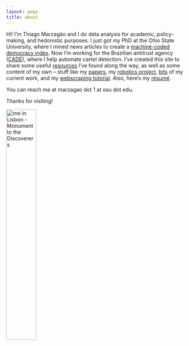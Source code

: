 ```yaml
---
layout: page
title: about
---
```


Hi! I’m Thiago Marzagão and I do data analysis for academic, policy-making, and hedonistic purposes. I just got my PhD at the Ohio State University, where I mined news articles to create a [machine-coded democracy index](http://ssrn.com/abstract=2412325). Now I’m working for the Brazilian antitrust agency ([CADE](http://cade.gov.br/)), where I help automate cartel detection. I’ve created this site to share some useful [resources](http://thiagomarzagao.com/resources/) I’ve found along the way, as well as some content of my own – stuff like my [papers](http://thiagomarzagao.com/papers/), my [robotics project](https://github.com/thiagomarzagao/ev3py), [bits](http://thiagomarzagao.com/2015/01/20/classifying-goods-and-services/) of my current work, and my [webscraping tutorial](http://thiagomarzagao.com/2013/11/12/webscraping-with-selenium-part-1/). Also, here’s my [résumé](https://s3.amazonaws.com/thiagomarzagao/resume_ThiagoMarzaga%CC%83o.pdf).

You can reach me at marzagao dot 1 at osu dot edu.

Thanks for visiting!

<img src="http://i.imgur.com/7L0c53hl.jpg" title="me in Lisbon - Monument to the Discoverers" height="40%" width="40%" />